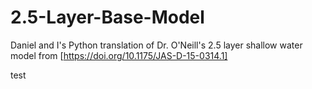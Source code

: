 # 2.5-Layer-Base-Model
Daniel and I's Python translation of Dr. O'Neill's 2.5 layer shallow water model from [https://doi.org/10.1175/JAS-D-15-0314.1]

test